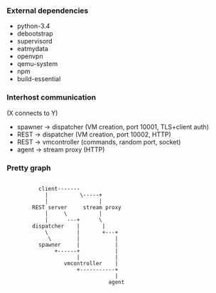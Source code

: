 ### External dependencies

* python-3.4
* debootstrap
* supervisord
* eatmydata
* openvpn
* qemu-system
* npm
* build-essential

### Interhost communication

(X connects to Y)

* spawner -> dispatcher (VM creation, port 10001, TLS+client auth)
* REST -> dispatcher (VM creation, port 10002, HTTP)
* REST -> vmcontroller (commands, random port, socket)
* agent -> stream proxy (HTTP)

### Pretty graph

```

          client-------
            |          \-----+
            |                |
        REST server     stream proxy
            |     \          |
            |      ---+      \
        dispatcher    |       |
            \         |       +---+
             \        |           |
          spawner     |           |
               +------+           |
                      |           |
                  vmcontroller    |
                      +-----------+
                                  |
                                agent

```
